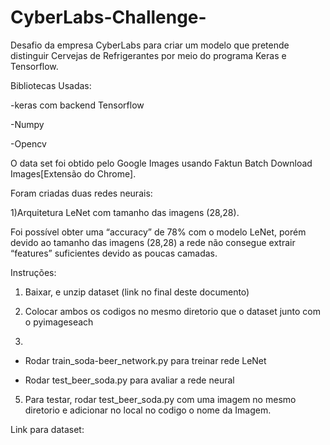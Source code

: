 # CyberLabs-Challenge-
Desafio da empresa CyberLabs para criar um modelo que pretende distinguir Cervejas de Refrigerantes por meio do programa Keras e Tensorflow.

Bibliotecas Usadas:

-keras com backend Tensorflow

-Numpy 

-Opencv

O data set foi obtido pelo Google Images usando Faktun Batch Download Images[Extensão do Chrome].

Foram criadas duas redes neurais:

 1)Arquitetura LeNet com tamanho das imagens (28,28).
 
Foi possível obter uma “accuracy” de 78% com o modelo LeNet, porém devido ao tamanho das imagens (28,28) a rede não consegue extrair “features” suficientes devido as poucas camadas.

Instruções:

1) Baixar, e unzip dataset (link no final deste documento)

2) Colocar ambos os codigos no mesmo diretorio que o dataset junto com o pyimageseach

3) 

  - Rodar train_soda-beer_network.py para treinar rede LeNet

  - Rodar test_beer_soda.py para avaliar a rede neural
  
  
5) Para testar, rodar test_beer_soda.py com uma imagem no mesmo diretorio e adicionar no local no codigo o nome da Imagem. 

Link para dataset: 


